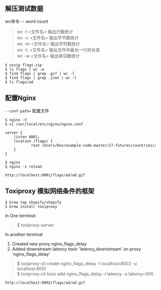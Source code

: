 ## 解压测试数据

wc命令
-- word count
> wc -l <文件名> 输出行数统计  
> wc -c <文件名> 输出字节数统计  
> wc -m <文件名> 输出字符数统计  
> wc -L <文件名> 输出文件中最长一行的长度  
> wc -w <文件名> 输出单词数统计  

```
$ unzip flags.zip
$ ls flags | wc -w
$ find flags | grep .gif | wc -l
$ find flags | grep .json | wc -l
$ ls flags/ad
```

## 配置Nginx

`--conf-path=` 配置文件
```
$ nginx -V
$ vi /usr/local/etc/nginx/nginx.conf

server {
    listen 8001;
    location /flags/ {
            root /Users/Dev/example-code-master/17-futures/countries/;
    }
}

$ nginx
$ nginx -s reload
```
`http://localhost:8001/flags/ad/ad.gif`

## Toxiproxy 模拟网络条件的框架

```
$ brew tap shopify/shopify
$ brew install toxiproxy 
```

In One terminal
> $ toxiproxy-server

In another terminal  
1. Created new proxy nginx_flags_delay     
2. Added downstream latency toxic 'latency_downstream' on proxy 'nginx_flags_delay'  
> $ toxiproxy-cli create nginx_flags_delay -l localhost:8002 -u localhost:8001   
> $ toxiproxy-cli toxic add nginx_flags_delay -t latency -a latency=500 

`http://localhost:8002/flags/ad/ad.gif`